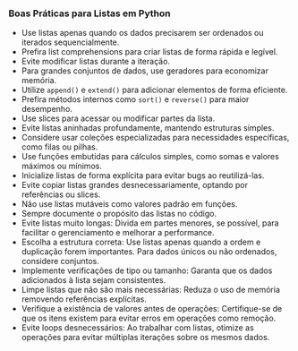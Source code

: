 ### Boas Práticas para Listas em Python

- Use listas apenas quando os dados precisarem ser ordenados ou iterados sequencialmente.
- Prefira list comprehensions para criar listas de forma rápida e legível.
- Evite modificar listas durante a iteração.
- Para grandes conjuntos de dados, use geradores para economizar memória.
- Utilize `append()` e `extend()` para adicionar elementos de forma eficiente.
- Prefira métodos internos como `sort()` e `reverse()` para maior desempenho.
- Use slices para acessar ou modificar partes da lista.
- Evite listas aninhadas profundamente, mantendo estruturas simples.
- Considere usar coleções especializadas para necessidades específicas, como filas ou pilhas.
- Use funções embutidas para cálculos simples, como somas e valores máximos ou mínimos.
- Inicialize listas de forma explícita para evitar bugs ao reutilizá-las.
- Evite copiar listas grandes desnecessariamente, optando por referências ou slices.
- Não use listas mutáveis como valores padrão em funções.
- Sempre documente o propósito das listas no código.
- Evite listas muito longas: Divida em partes menores, se possível, para facilitar o gerenciamento e melhorar a performance.
- Escolha a estrutura correta: Use listas apenas quando a ordem e duplicação forem importantes. Para dados únicos ou não ordenados, considere conjuntos.
- Implemente verificações de tipo ou tamanho: Garanta que os dados adicionados à lista sejam consistentes.
- Limpe listas que não são mais necessárias: Reduza o uso de memória removendo referências explícitas.
- Verifique a existência de valores antes de operações: Certifique-se de que os itens existem para evitar erros em operações como remoção.
- Evite loops desnecessários: Ao trabalhar com listas, otimize as operações para evitar múltiplas iterações sobre os mesmos dados.
